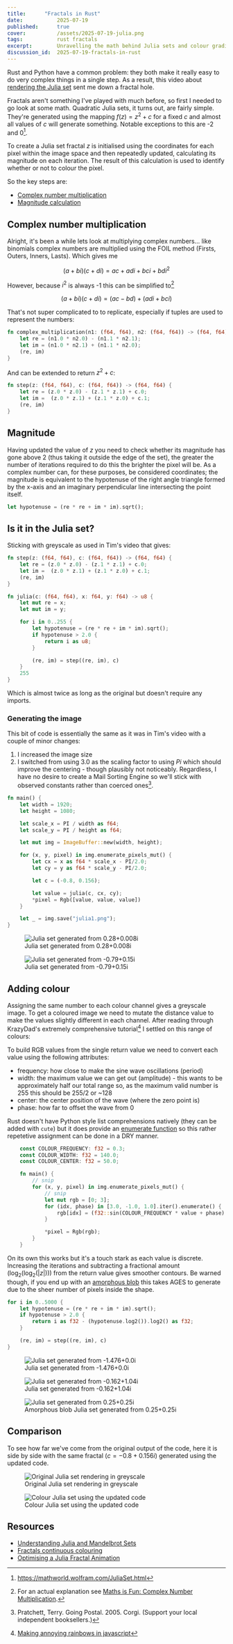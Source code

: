 ```yaml
---
title:      "Fractals in Rust"
date:           2025-07-19
published:      true
cover:          /assets/2025-07-19-julia.png
tags:           rust fractals
excerpt:        Unravelling the math behind Julia sets and colour gradients through the medium of rust.
discussion_id:  2025-07-19-fractals-in-rust
---
```


Rust and Python have a common problem: they both make it really easy to do very complex things in a single step. As a
result, this video about [rendering the Julia set](https://youtu.be/g4vN2Z0JuZI?si=ZdzPqqF5_vnsnJjH) sent me down a
fractal hole.

Fractals aren't something I've played with much before, so first I needed to go look at some math. Quadratic Julia sets,
it turns out, are fairly simple. They're generated using the mapping $f(z) = z^2 + c$ for a fixed $c$ and almost all
values of $c$ will generate something. Notable exceptions to this are -2 and 0[^1].

[^1]: <https://mathworld.wolfram.com/JuliaSet.html>

To create a Julia set fractal $z$ is initialised using the coordinates for each pixel within the image space and then
repeatedly updated, calculating its magnitude on each iteration. The result of this calculation is used to identify
whether or not to colour the pixel.

So the key steps are:

- [Complex number multiplication](#complex-number-multiplication)
- [Magnitude calculation](#magnitude)

## Complex number multiplication

Alright, it's been a while lets look at multiplying complex numbers... like binomials complex numbers are multiplied using the FOIL method (Firsts, Outers, Inners, Lasts). Which gives me

$$
(a+bi)(c+di) = ac + adi + bci + bdi^2
$$

However, because $i^2$ is always -1 this can be simplified to[^2]

$$
(a+bi)(c+di) = (ac-bd)+(adi+bci)
$$

[^2]: For an actual explanation see [Maths is Fun: Complex Number Multiplication](https://www.mathsisfun.com/algebra/complex-number-multiply.html).

That's not super complicated to to replicate, especially if tuples are used to represent the numbers:

```rust
fn complex_multiplication(n1: (f64, f64), n2: (f64, f64)) -> (f64, f64) {
    let re = (n1.0 * n2.0) - (n1.1 * n2.1);
    let im = (n1.0 * n2.1) + (n1.1 * n2.0);
    (re, im)
}
```

And can be extended to return $z^2 + c$:

```rust
fn step(z: (f64, f64), c: (f64, f64)) -> (f64, f64) {
    let re = (z.0 * z.0) - (z.1 * z.1) + c.0;
    let im =  (z.0 * z.1) + (z.1 * z.0) + c.1;
    (re, im)
}
```

## Magnitude

Having updated the value of $z$ you need to check whether its magnitude has gone above 2 (thus taking it outside the
edge of the set), the greater the number of iterations required to do this the brighter the pixel will be. As a complex
number can, for these purposes, be considered coordinates; the magnitude is equivalent to the hypotenuse of the right
angle triangle formed by the x-axis and an imaginary perpendicular line intersecting the point itself.

```rust
let hypotenuse = (re * re + im * im).sqrt();
```

## Is it in the Julia set?

Sticking with greyscale as used in Tim's video that gives:

```rust
fn step(z: (f64, f64), c: (f64, f64)) -> (f64, f64) {
    let re = (z.0 * z.0) - (z.1 * z.1) + c.0;
    let im =  (z.0 * z.1) + (z.1 * z.0) + c.1;
    (re, im)
}

fn julia(c: (f64, f64), x: f64, y: f64) -> u8 {
    let mut re = x;
    let mut im = y;

    for i in 0..255 {
        let hypotenuse = (re * re + im * im).sqrt();
        if hypotenuse > 2.0 {
            return i as u8;
        }

        (re, im) = step((re, im), c)
    }
    255
}
```

Which is almost twice as long as the original but doesn't require any imports.

### Generating the image

This bit of code is essentially the same as it was in Tim's video with a couple of minor changes:

1. I increased the image size
1. I switched from using 3.0 as the scaling factor to using $Pi$ which should improve the centering - though plausibly
   not noticeably. Regardless, I have no desire to create a Mail Sorting Engine so we'll stick with observed constants
   rather than coerced ones[^3].

[^3]: Pratchett, Terry. Going Postal. 2005. Corgi. (Support your local independent booksellers.)

```rust
fn main() {
    let width = 1920;
    let height = 1080;

    let scale_x = PI / width as f64;
    let scale_y = PI / height as f64;

    let mut img = ImageBuffer::new(width, height);

    for (x, y, pixel) in img.enumerate_pixels_mut() {
        let cx = x as f64 * scale_x - PI/2.0;
        let cy = y as f64 * scale_y - PI/2.0;

        let c = (-0.8, 0.156);

        let value = julia(c, cx, cy);
        *pixel = Rgb([value, value, value])
    }

    let _ = img.save("julia1.png");
}
```

<div class="gallery two-by-one">
    <figure>
        <img alt="Julia set generated from 0.28+0.008i" src="/assets/2025-07-19-julia1.png">
        <figcaption>Julia set generated from 0.28+0.008i</figcaption>
    </figure>
    <figure>
        <img alt="Julia set generated from -0.79+0.15i" src="/assets/2025-07-19-julia2.png">
        <figcaption>Julia set generated from -0.79+0.15i</figcaption>
    </figure>
</div>

## Adding colour

Assigning the same number to each colour channel gives a greyscale image. To get a coloured image we need to mutate the
distance value to make the values slightly different in each channel. After reading through KrazyDad's extremely
comprehensive tutorial[^4] I settled on this range of colours:

[^4]: [Making annoying rainbows in javascript](https://krazydad.com/tutorials/makecolors.php)

<p>
<script type="text/javascript">
    // Thanks are owed to KrazyDad (krazydad.com) for this javascript snippet
    var frequency = .3;
    for (var i = 0; i < 20; ++i) {
        red = Math.sin(frequency*i + 3) * 140 + 50;
        green = Math.sin(frequency*i - 1) * 140 + 50;
        blue = Math.sin(frequency*i + 1) * 140 + 50;
        // Note that &#9608; is a unicode character that makes a solid block
        document.write( '<font style="color: rgb(' + red + ',' + green + ',' + blue + ')">&#9608;</font>'); }
</script>
</p>

To build RGB values from the single return value we need to convert each value using the following attributes:

- frequency: how close to make the sine wave oscillations (period)
- width: the maximum value we can get out (amplitude) - this wants to be approximately half our total range so, as the
  maximum valid number is 255 this should be 255/2 or ~128
- center: the center position of the wave (where the zero point is)
- phase: how far to offset the wave from 0

Rust doesn't have Python style list comprehensions natively (they can be added with `cute`) but it does provide an
[enumerate function](https://rust-guide.com/en/documentation/iterators/enumerate) so this rather repetetive assignment
can be done in a DRY manner.

```rust
    const COLOUR_FREQUENCY: f32 = 0.3;
    const COLOUR_WIDTH: f32 = 140.0;
    const COLOUR_CENTER: f32 = 50.0;

    fn main() {
        // snip
        for (x, y, pixel) in img.enumerate_pixels_mut() {
            // snip
            let mut rgb = [0; 3];
            for (idx, phase) in [3.0, -1.0, 1.0].iter().enumerate() {
                rgb[idx] = (f32::sin(COLOUR_FREQUENCY * value + phase) * COLOUR_WIDTH + COLOUR_CENTER) as u8;
            }

            *pixel = Rgb(rgb);
        }
    }
```

On its own this works but it's a touch stark as each value is discrete. Increasing the iterations and subtracting a
fractional amount ($\log_2(\log_2(|z|))$) from the return value gives smoother contours. Be warned though, if you end
up with an [amorphous blob](#amorphous-blob) this takes AGES to generate due to the sheer number of pixels inside the
shape.

```rust
for i in 0..5000 {
    let hypotenuse = (re * re + im * im).sqrt();
    if hypotenuse > 2.0 {
        return i as f32 - (hypotenuse.log2()).log2() as f32;
    }

    (re, im) = step((re, im), c)
}
```

<div class="gallery two-by-two">
    <figure>
        <img alt="Julia set generated from -1.476+0.0i" src="/assets/2025-07-19-julia3.png">
        <figcaption>Julia set generated from -1.476+0.0i</figcaption>
    </figure>
    <figure>
        <img alt="Julia set generated from -0.162+1.04i" src="/assets/2025-07-19-julia4.png">
        <figcaption>Julia set generated from -0.162+1.04i</figcaption>
    </figure>
    <figure>
        <img alt="Julia set generated from 0.25+0.25i" src="/assets/2025-07-19-julia5.png" id="amorphous-blob">
        <figcaption>Amorphous blob Julia set generated from 0.25+0.25i</figcaption>
    </figure>
</div>

## Comparison

To see how far we've come from the original output of the code, here it is side by side with the same fractal
($c = -0.8+0.156i$) generated using the updated code.

<div class="gallery two-by-one">
    <figure>
        <img alt="Original Julia set rendering in greyscale" src="/assets/2025-07-19-julia.png">
        <figcaption>Original Julia set rendering in greyscale</figcaption>
    </figure>
    <figure>
        <img alt="Colour Julia set using the updated code" src="/assets/2025-07-19-julia6.png">
        <figcaption>Colour Julia set using the updated code</figcaption>
    </figure>
</div>

## Resources

- [Understanding Julia and Mandelbrot Sets](https://www.karlsims.com/julia.html)
- [Fractals continuous colouring](https://www.paridebroggi.com/blogpost/2015/05/06/fractal-continuous-coloring/)
- [Optimising a Julia Fractal Animation](https://rahulpai.co.uk/optimising-a-julia-fractal-animation.html)
